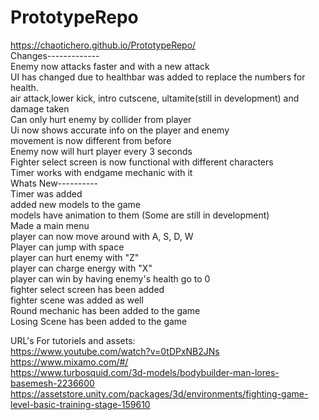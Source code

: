 # PrototypeRepo
https://chaotichero.github.io/PrototypeRepo/ <br />
Changes-------------<br />
Enemy now attacks faster and with a new attack<br />
UI has changed due to healthbar was added to replace the numbers for health.<br />
air attack,lower kick, intro cutscene, ultamite(still in development) and damage taken<br />
Can only hurt enemy by collider from player<br />
Ui now shows accurate info on the player and enemy<br />
movement is now different from before<br />
Enemy now will hurt player every 3 seconds<br />
Fighter select screen is now functional with different characters<br />
Timer works with endgame mechanic with it<br />
Whats New---------- <br />
Timer was added <br />
added new models to the game<br />
models have animation to them (Some are still in development)<br />
Made a main menu<br />
player can now move around with A, S, D, W<br />
Player can jump with space<br />
player can hurt enemy with "Z"<br />
player can charge energy with "X"<br />
player can win by having enemy's health go to 0<br />
fighter select screen has been added<br />
fighter scene was added as well<br />
Round mechanic has been added to the game<br />
Losing Scene has been added to the game<br />

URL's For tutoriels and assets: <br />
https://www.youtube.com/watch?v=0tDPxNB2JNs<br />
https://www.mixamo.com/#/<br />
https://www.turbosquid.com/3d-models/bodybuilder-man-lores-basemesh-2236600<br />
https://assetstore.unity.com/packages/3d/environments/fighting-game-level-basic-training-stage-159610<br />
